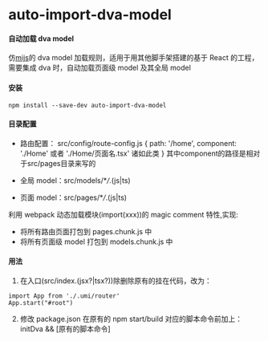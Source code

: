 # auto-import-dva-model

#### 自动加载 dva model

仿[mijs](https://umijs.org/guide/with-dva.html#usage)的 dva model 加载规则，适用于用其他脚手架搭建的基于 React 的工程，需要集成 dva 时，自动加载页面级 model 及其全局 model

#### 安装

```
npm install --save-dev auto-import-dva-model
```

#### 目录配置

- 路由配置： src/config/route-config.js
    {
        path: '/home',
        component: './Home' 或者 './Home/页面名.tsx' 诸如此类
    }
    其中component的路径是相对于src/pages目录来写的
    
- 全局 model：src/models/\*_/_.(js|ts)
- 页面 model：src/pages/\*_/_.(js|ts)

利用 webpack 动态加载模块(import(xxx))的 magic comment 特性,实现:

- 将所有路由页面打包到 pages.chunk.js 中
- 将所有页面级 model 打包到 models.chunk.js 中

#### 用法

1.  在入口(src/index.(jsx?|tsx?))除删除原有的挂在代码，改为：

```
import App from './.umi/router'
App.start("#root")
```

2.  修改 package.json
    在原有的 npm start/build 对应的脚本命令前加上：
    initDva && [原有的脚本命令]

